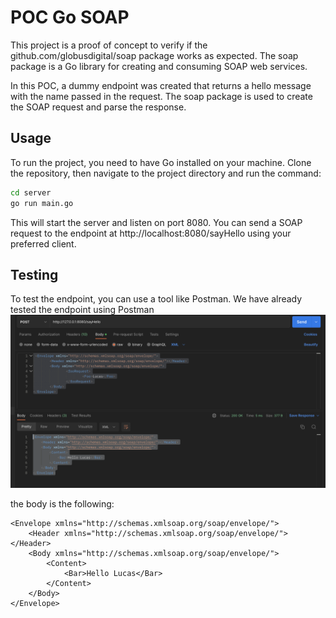 # POC Go SOAP
This project is a proof of concept to verify if the github.com/globusdigital/soap package works as expected. The soap package is a Go library for creating and consuming SOAP web services.

In this POC, a dummy endpoint was created that returns a hello message with the name passed in the request. The soap package is used to create the SOAP request and parse the response.

## Usage
To run the project, you need to have Go installed on your machine. Clone the repository, then navigate to the project directory and run the command:

```sh
cd server
go run main.go
```
This will start the server and listen on port 8080. You can send a SOAP request to the endpoint at http://localhost:8080/sayHello using your preferred client.

## Testing
To test the endpoint, you can use a tool like Postman. We have already tested the endpoint using Postman ![Postman SOAP test](https://github.com/lucas-ep/poc-go-soap/blob/main/Screenshot%202023-05-05%20at%2014.58.37.png)

the body is the following:

```
<Envelope xmlns="http://schemas.xmlsoap.org/soap/envelope/">
    <Header xmlns="http://schemas.xmlsoap.org/soap/envelope/"></Header>
    <Body xmlns="http://schemas.xmlsoap.org/soap/envelope/">
        <Content>
            <Bar>Hello Lucas</Bar>
        </Content>
    </Body>
</Envelope>
```
